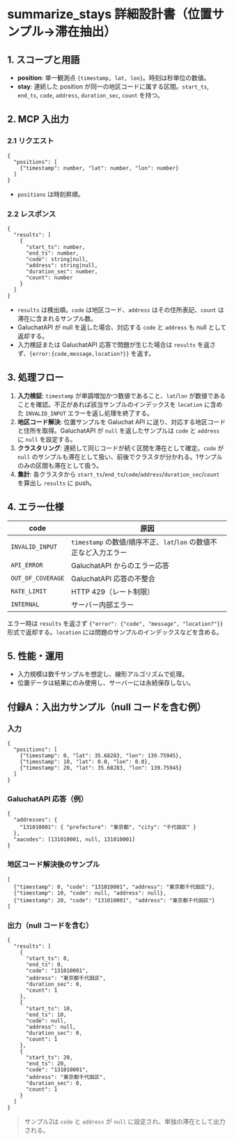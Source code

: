 # summarize_stays 詳細設計書（位置サンプル→滞在抽出）

## 1. スコープと用語
- **position**: 単一観測点 `{timestamp, lat, lon}`。時刻は秒単位の数値。
- **stay**: 連続した position が同一の地区コードに属する区間。`start_ts`, `end_ts`, `code`, `address`, `duration_sec`, `count` を持つ。

## 2. MCP 入出力
### 2.1 リクエスト
```jsonc
{
  "positions": [
    {"timestamp": number, "lat": number, "lon": number}
  ]
}
```
- `positions` は時刻昇順。

### 2.2 レスポンス
```jsonc
{
  "results": [
    {
      "start_ts": number,
      "end_ts": number,
      "code": string|null,
      "address": string|null,
      "duration_sec": number,
      "count": number
    }
  ]
}
```
  - `results` は検出順。`code` は地区コード、`address` はその住所表記、`count` は滞在に含まれるサンプル数。
  - GaluchatAPI が null を返した場合、対応する `code` と `address` も null として返却する。
  - 入力検証または GaluchatAPI 応答で問題が生じた場合は `results` を返さず、`{error:{code,message,location?}}` を返す。

## 3. 処理フロー
1. **入力検証**: `timestamp` が単調増加かつ数値であること、`lat`/`lon` が数値であることを確認。不正があれば該当サンプルのインデックスを `location` に含めた `INVALID_INPUT` エラーを返し処理を終了する。
2. **地区コード解決**: 位置サンプルを Galuchat API に送り、対応する地区コードと住所を取得。GaluchatAPI が `null` を返したサンプルは `code` と `address` に `null` を設定する。
3. **クラスタリング**: 連続して同じコードが続く区間を滞在として確定。`code` が `null` のサンプルも滞在として扱い、前後でクラスタが分かれる。1サンプルのみの区間も滞在として扱う。
4. **集計**: 各クラスタから `start_ts`/`end_ts`/`code`/`address`/`duration_sec`/`count` を算出し `results` に push。

## 4. エラー仕様

| code             | 原因                                                        |
|------------------|-------------------------------------------------------------|
| `INVALID_INPUT`  | `timestamp` の数値/順序不正、`lat`/`lon` の数値不正など入力エラー |
| `API_ERROR`      | GaluchatAPI からのエラー応答                                 |
| `OUT_OF_COVERAGE`| GaluchatAPI 応答の不整合                                     |
| `RATE_LIMIT`     | HTTP 429（レート制限）                                      |
| `INTERNAL`       | サーバー内部エラー                                          |

エラー時は `results` を返さず `{"error": {"code", "message", "location?"}}` 形式で返却する。`location` には問題のサンプルのインデックスなどを含める。

## 5. 性能・運用
- 入力規模は数千サンプルを想定し、線形アルゴリズムで処理。
- 位置データは結果にのみ使用し、サーバーには永続保存しない。
## 付録A：入出力サンプル（null コードを含む例）

### 入力
```jsonc
{
  "positions": [
    {"timestamp": 0, "lat": 35.68283, "lon": 139.75945},
    {"timestamp": 10, "lat": 0.0, "lon": 0.0},
    {"timestamp": 20, "lat": 35.68283, "lon": 139.75945}
  ]
}
```

### GaluchatAPI 応答（例）
```jsonc
{
  "addresses": {
    "131010001": { "prefecture": "東京都", "city": "千代田区" }
  },
  "aacodes": [131010001, null, 131010001]
}
```

### 地区コード解決後のサンプル
```jsonc
[
  {"timestamp": 0, "code": "131010001", "address": "東京都千代田区"},
  {"timestamp": 10, "code": null, "address": null},
  {"timestamp": 20, "code": "131010001", "address": "東京都千代田区"}
]
```

### 出力（null コードを含む）
```jsonc
{
  "results": [
    {
      "start_ts": 0,
      "end_ts": 0,
      "code": "131010001",
      "address": "東京都千代田区",
      "duration_sec": 0,
      "count": 1
    },
    {
      "start_ts": 10,
      "end_ts": 10,
      "code": null,
      "address": null,
      "duration_sec": 0,
      "count": 1
    },
    {
      "start_ts": 20,
      "end_ts": 20,
      "code": "131010001",
      "address": "東京都千代田区",
      "duration_sec": 0,
      "count": 1
    }
  ]
}
```

> サンプル2は `code` と `address` が `null` に設定され、単独の滞在として出力される。
